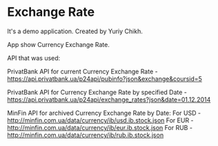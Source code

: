 # Exchange Rate
It's a demo application.
Created by Yuriy Chikh.


App show Currency Exchange Rate.


API that was used:

PrivatBank API for current Currency Exchange Rate - https://api.privatbank.ua/p24api/pubinfo?json&exchange&coursid=5


PrivatBank API for Currency Exchange Rate by specified Date - https://api.privatbank.ua/p24api/exchange_rates?json&date=01.12.2014


MinFin API for archived Currency Exchange Rate by Date:
For USD - http://minfin.com.ua/data/currency/ib/usd.ib.stock.json
For EUR - http://minfin.com.ua/data/currency/ib/eur.ib.stock.json
For RUB - http://minfin.com.ua/data/currency/ib/rub.ib.stock.json
